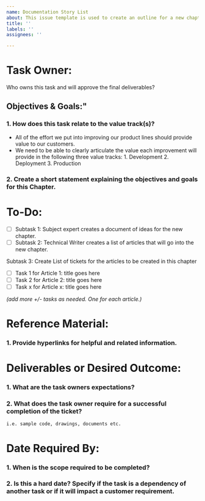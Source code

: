 ```yaml
---
name: Documentation Story List
about: This issue template is used to create an outline for a new chapter of articles.
title: ''
labels: ''
assignees: ''

---
```

# **Task Owner:**
Who owns this task and will approve the final deliverables? 

## **Objectives & Goals:"**
###  1. How does this task relate to the value track(s)?
- All of the effort we put into improving our product lines should provide value to our customers.
- We need to be able to clearly articulate the value each improvement will provide in the following three value tracks:
        1. Development
        2. Deployment
        3. Production
           
###  2. Create a short statement explaining the objectives and goals for this Chapter.

# **To-Do:**
- [ ] Subtask 1: Subject expert creates a document of ideas for the new chapter.
- [ ] Subtask 2: Technical Writer creates a list of articles that will go into the new chapter.

Subtask 3: Create List of tickets for the articles to be created in this chapter
- [ ] Task 1 for Article 1: title goes here  
- [ ] Task 2 for Article 2: title goes here
- [ ] Task x for Article x: title goes here 

_(add more +/- tasks as needed.  One for each article.)_

# **Reference Material:**
###  1. Provide hyperlinks for helpful and related information. 

# **Deliverables or Desired Outcome:**
###  1. What are the task owners expectations? 
###  2. What does the task owner require for a successful completion of the ticket?
    i.e. sample code, drawings, documents etc.

# **Date Required By:**
###  1. When is the scope required to be completed?
###  2. Is this a hard date?  Specify if the task is a dependency of another task or if it will impact a customer requirement.

